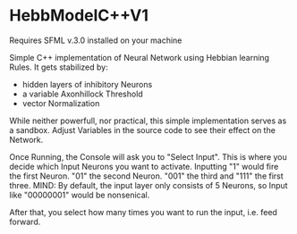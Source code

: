 # HebbModelC++V1

Requires SFML v.3.0 installed on your machine

Simple C++ implementation of Neural Network using Hebbian learning Rules. 
It gets stabilized by:
- hidden layers of inhibitory Neurons
- a variable Axonhillock Threshold
- vector Normalization

While neither powerfull, nor practical, this simple implementation serves as a sandbox. Adjust Variables in the source code to see their effect on the Network.

Once Running, the Console will ask you to "Select Input". This is where you decide which Input Neurons you want to activate. Inputting "1" would fire the first Neuron. "01" the second Neuron. "001" the third and "111" the first three. MIND: By default, the input layer only consists of 5 Neurons, so Input like "00000001" would be nonsenical.

After that, you select how many times you want to run the input, i.e. feed forward.
